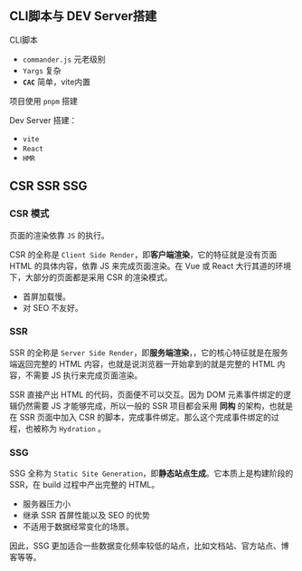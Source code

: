 ## CLI脚本与 DEV Server搭建
CLI脚本
- `commander.js` 元老级别
- `Yargs` 复杂
- **`CAC`** 简单，vite内置

项目使用 `pnpm` 搭建

Dev Server 搭建：
- `vite`
- `React`
- `HMR`

## CSR SSR SSG
### CSR 模式
页面的渲染依靠 `JS` 的执行。

CSR 的全称是 `Client Side Render`，即**客户端渲染**，它的特征就是没有页面 HTML 的具体内容，依靠 JS 来完成页面渲染。在 Vue 或 React 大行其道的环境下，大部分的页面都是采用 CSR 的渲染模式。

- 首屏加载慢。
- 对 SEO 不友好。
### SSR
SSR 的全称是 `Server Side Render`，即**服务端渲染**，，它的核心特征就是在服务端返回完整的 HTML 内容，也就是说浏览器一开始拿到的就是完整的 HTML 内容，不需要 JS 执行来完成页面渲染。

SSR 直接产出 HTML 的代码，页面便不可以交互。因为 DOM 元素事件绑定的逻辑仍然需要 JS 才能够完成，所以一般的 SSR 项目都会采用 **同构** 的架构，也就是在 SSR 页面中加入 CSR 的脚本，完成事件绑定。那么这个完成事件绑定的过程，也被称为 `Hydration` 。

### SSG 
SSG 全称为 `Static Site Generation`，即**静态站点生成**。它本质上是构建阶段的 SSR，在 build 过程中产出完整的 HTML。

- 服务器压力小
- 继承 SSR 首屏性能以及 SEO 的优势
- 不适用于数据经常变化的场景。

因此，SSG 更加适合一些数据变化频率较低的站点，比如文档站、官方站点、博客等等。



